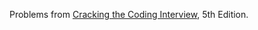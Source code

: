 Problems from [Cracking the Coding Interview](http://www.crackingthecodinginterview.com/), 5th Edition.
